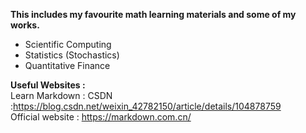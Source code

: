 **This includes my favourite math learning materials and some of my works.**

+ Scientific Computing
+ Statistics (Stochastics)
+ Quantitative Finance

**Useful Websites :**  
Learn Markdown : CSDN :<https://blog.csdn.net/weixin_42782150/article/details/104878759>  
                 Official website : <https://markdown.com.cn/>
